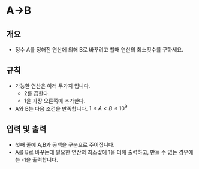 A->B
===
## 개요
+ 정수 A를 정해진 연산에 의해 B로 바꾸려고 할때 연산의 최소횟수를 구하세요.
## 규칙
+ 가능한 연산은 아래 두가지 입니다.
    - 2를 곱한다.
    - 1을 가장 오른쪽에 추가한다.
+ A와 B는 다음 조건을 만족합니다. $1 \le A < B \le 10^9$
## 입력 및 출력
+ 첫째 줄에 A,B가 공백을 구분으로 주어집니다.
+ A를 B로 바꾸는데 필요한 연산의 최소값에 1을 더해 출력하고, 만들 수 없는 경우에는 -1을 출력합니다.
